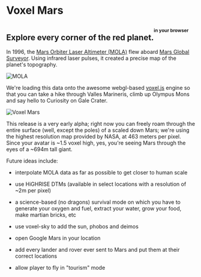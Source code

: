 Voxel Mars
==========

## Explore every corner of the red planet.<sup><sup><sup>in your browser</sup></sup></sup>

In 1996, the [Mars Orbiter Laser Altimeter (MOLA)](http://en.wikipedia.org/wiki/Mars_Orbiter_Laser_Altimeter) flew aboard [Mars Global Surveyor](http://en.wikipedia.org/wiki/Mars_Global_Surveyor). Using infrared laser pulses, it created a precise map of the planet's topography.

![MOLA](http://i.imgur.com/fqkYKU5.gif)

We're loading this data onto the awesome webgl-based [voxel.js](http://voxeljs.com/) engine so that you can take a hike through Valles Marineris, climb up Olympus Mons and say hello to Curiosity on Gale Crater.

![Voxel Mars](http://i.imgur.com/tKvgHfU.jpg)

This release is a very early alpha; right now you can freely roam through the entire surface (well, except the poles) of a scaled down Mars; we're using the highest resolution map provided by NASA, at 463 meters per pixel. Since your avatar is ~1.5 voxel high, yes, you're seeing Mars through the eyes of a ~694m tall giant.

Future ideas include:
  - interpolate MOLA data as far as possible to get closer to human scale

  - use HiGHRISE DTMs (available in select locations with a resolution of ~2m per pixel)

  - a science-based (no dragons) survival mode on which you have to generate your oxygen and fuel, extract your water, grow your food, make martian bricks, etc

  - use voxel-sky to add the sun, phobos and deimos
  
  - open Google Mars in your location
  
  - add every lander and rover ever sent to Mars and put them at their correct locations
  
  - allow player to fly in "tourism" mode
